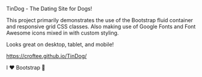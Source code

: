 TinDog - The Dating Site for Dogs! 


This project primarily demonstrates the use of the Bootstrap fluid container and responsive grid CSS classes. Also making use of Google Fonts and Font Awesome icons mixed in with custom styling.

Looks great on desktop, tablet, and mobile! 

https://croftee.github.io/TinDog/

I ❤️ Bootstrap 🙂


